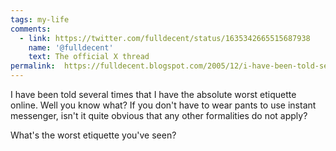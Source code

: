 ```yaml
---
tags: my-life
comments:
  - link: https://twitter.com/fulldecent/status/1635342665515687938
    name: '@fulldecent'
    text: The official X thread
permalink:	https://fulldecent.blogspot.com/2005/12/i-have-been-told-several-times-that-i.html
---
```


I have been told several times that I have the absolute worst etiquette online. Well you know what? If you don't have to wear pants to use instant messenger, isn't it quite obvious that any other formalities do not apply?

What's the worst etiquette you've seen?